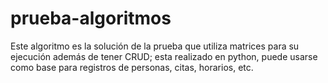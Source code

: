 # prueba-algoritmos
Este algoritmo es la solución de la prueba que utiliza matrices para su ejecución además de tener CRUD; esta realizado en python, puede usarse como base para registros de personas, citas, horarios, etc.

